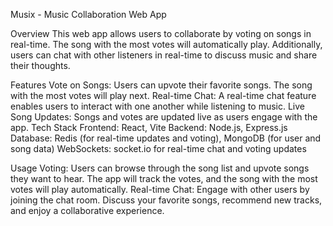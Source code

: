 Musix - Music Collaboration Web App

Overview
This web app allows users to collaborate by voting on songs in real-time. The song with the most votes will automatically play. Additionally, users can chat with other listeners in real-time to discuss music and share their thoughts.

Features
Vote on Songs: Users can upvote their favorite songs. The song with the most votes will play next.
Real-time Chat: A real-time chat feature enables users to interact with one another while listening to music.
Live Song Updates: Songs and votes are updated live as users engage with the app.
Tech Stack
Frontend: React, Vite
Backend: Node.js, Express.js
Database: Redis (for real-time updates and voting), MongoDB (for user and song data)
WebSockets: socket.io for real-time chat and voting updates

Usage
Voting: Users can browse through the song list and upvote songs they want to hear. The app will track the votes, and the song with the most votes will play automatically.
Real-time Chat: Engage with other users by joining the chat room. Discuss your favorite songs, recommend new tracks, and enjoy a collaborative experience.
